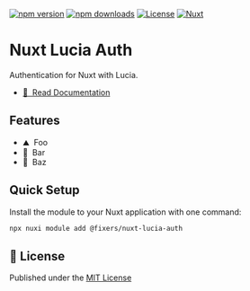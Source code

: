 [![npm version][npm-version-src]][npm-version-href]
[![npm downloads][npm-downloads-src]][npm-downloads-href]
[![License][license-src]][license-href]
[![Nuxt][nuxt-src]][nuxt-href]

# Nuxt Lucia Auth

Authentication for Nuxt with Lucia.

- [📖 &nbsp;Read Documentation](https://nuxt-auth.fixers.dev)

## Features

<!-- Highlight some of the features your module provide here -->
- ⛰ &nbsp;Foo
- 🚠 &nbsp;Bar
- 🌲 &nbsp;Baz

## Quick Setup

Install the module to your Nuxt application with one command:

```bash
npx nuxi module add @fixers/nuxt-lucia-auth
```

## 📑 License

Published under the [MIT License](./LICENSE)

<!-- Badges -->
[npm-version-src]: https://img.shields.io/npm/v/@fixers/nuxt-lucia-auth/latest.svg?style=flat&colorA=18181B&colorB=28CF8D
[npm-version-href]: https://npmjs.com/package/@fixers/nuxt-lucia-auth/v/rc

[npm-downloads-src]: https://img.shields.io/npm/dm/@fixers/nuxt-lucia-auth.svg?style=flat&colorA=18181B&colorB=28CF8D
[npm-downloads-href]: https://npmjs.com/package/@fixers/nuxt-lucia-auth/v/rc

[license-src]: https://img.shields.io/npm/l/@fixers/nuxt-lucia-auth.svg?style=flat&colorA=18181B&colorB=28CF8D
[license-href]: https://npmjs.com/package/@fixers/nuxt-lucia-auth/v/rc

[nuxt-src]: https://img.shields.io/badge/Nuxt-18181B?logo=nuxt.js
[nuxt-href]: https://nuxt.com
